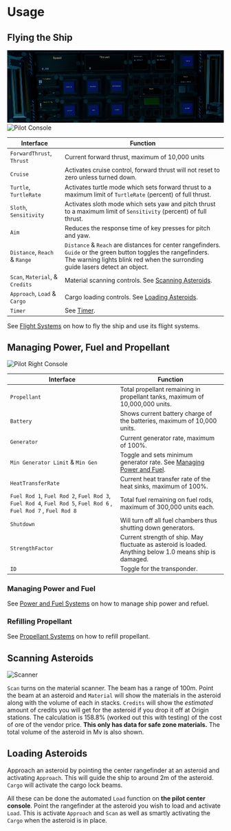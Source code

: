 # Usage

## Flying the Ship

![Pilot Console](https://github.com/EGO-Tech/starbase-ships/raw/main/flipper/images/pilot_center_console_1.jpg)
![Pilot Console](https://github.com/EGO-Tech/starbase-ships/raw/main/flipper/images/pilot_center_console_2.jpg)

<nord-table>

| Interface | Function |
|---|---|
| `ForwardThrust`, `Thrust` | Current forward thrust, maximum of 10,000 units |
| `Cruise` | Activates cruise control, forward thrust will not reset to zero unless turned down. |
| `Turtle`, `TurtleRate` | Activates turtle mode which sets forward thrust to a maximum limit of `TurtleRate` (percent) of full thrust. |
| `Sloth`, `Sensitivity` | Activates sloth mode which sets yaw and pitch thrust to a maximum limit of `Sensitivity` (percent) of full thrust. |
| `Aim` | Reduces the response time of key presses for pitch and yaw. |
| `Distance`, `Reach` & `Range` | `Distance` & `Reach` are distances for center rangefinders. `Guide` or the green button toggles the rangefinders. The warning lights blink red when the surronding guide lasers detect an object. |
| `Scan`, `Material`, & `Credits` | Material scanning controls. See [Scanning Asteroids](#scanning-asteroids). |
| `Approach`, `Load` & `Cargo` | Cargo loading controls. See [Loading Asteroids](#loading-asteroids). |
| `Timer` | See [Timer](https://starbase.egotech.space/pages/systems/utility/#timer). |

</nord-table>

See [Flight Systems](https://starbase.egotech.space/pages/systems/flight/) on how to fly the ship and use its flight systems.

## Managing Power, Fuel and Propellant

![Pilot Right Console](https://github.com/EGO-Tech/starbase-ships/raw/main/flipper/images/pilot_right_console.jpg)

<nord-table>

| Interface | Function |
|---|---|
| `Propellant` | Total propellant remaining in propellant tanks, maximum of 10,000,000 units. |
| `Battery` | Shows current battery charge of the batteries, maximum of 10,000 units. |
| `Generator` | Current generator rate, maximum of 100%. |
| `Min Generator Limit` & `Min Gen` | Toggle and sets minimum generator rate. See [Managing Power and Fuel](#managing-power-and-fuel). |
| `HeatTransferRate` | Current heat transfer rate of the heat sinks, maximum of 100%. |
| `Fuel Rod 1`, `Fuel Rod 2`, `Fuel Rod 3`, `Fuel Rod 4`, `Fuel Rod 5`, `Fuel Rod 6` , `Fuel Rod 7` , `Fuel Rod 8` | Total fuel remaining on fuel rods, maximum of 300,000 units each. |
| `Shutdown` | Will turn off all fuel chambers thus shutting down generators. |
| `StrengthFactor` | Current strength of ship. May fluctuate as asteroid is loaded. Anything below 1.0 means ship is damaged. |
| `ID` | Toggle for the transponder. |

</nord-table>

### Managing Power and Fuel

See [Power and Fuel Systems](https://starbase.egotech.space/pages/systems/power/) on how to manage ship power and refuel.

### Refilling Propellant

See [Propellant Systems](https://starbase.egotech.space/pages/systems/propellant/) on how to refill propellant.

## Scanning Asteroids

![Scanner](https://github.com/EGO-Tech/starbase-ships/raw/main/flipper/images/scanner.jpg)

`Scan` turns on the material scanner. The beam has a range of 100m.
Point the beam at an asteroid and `Material` will show the materials in the asteroid along with the volume of each in stacks.
`Credits` will show the _estimated_ amount of credits you will get for the asteroid if you drop it off at Origin stations.
The calculation is 158.8% (worked out this with testing) of the cost of ore of the vendor price. **This only has data for safe zone materials.** The total volume of the asteroid in Mv is also shown.

## Loading Asteroids

Approach an asteroid by pointing the center rangefinder at an asteroid and activating `Approach`. This will guide the ship to around 2m of the asteroid. `Cargo` will activate the cargo lock beams.

All these can be done the automated `Load` function on **the pilot center console**. Point the rangefinder at the asteroid you wish to load and activate `Load`. This is activate `Approach` and `Scan` as well as smartly activating the `Cargo` when the asteroid is in place.
